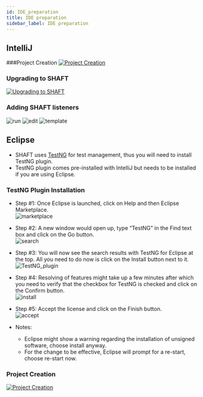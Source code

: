 ```yaml
---
id: IDE_preparation
title: IDE preparation
sidebar_label: IDE preparation
---
```

## IntelliJ

###Project Creation
[![Project Creation](https://img.youtube.com/vi/IhC2vW8YpHY/0.jpg "Click to view on Youtube")](https://youtu.be/IhC2vW8YpHY)

### Upgrading to SHAFT
[![Upgrading to SHAFT](https://img.youtube.com/vi/2LKCmBndWNo/0.jpg "Click to view on Youtube")](https://youtu.be/2LKCmBndWNo)

### Adding SHAFT listeners
![run](https://live.staticflickr.com/65535/51405765833_62bec5179c_c.jpg)
![edit](https://live.staticflickr.com/65535/51404743097_5c1f1e559d_c.jpg)
![template](https://live.staticflickr.com/65535/51406472770_2ca0728272_c.jpg)

## Eclipse
- SHAFT uses [TestNG] for test management, thus you will need to install TestNG plugin.
- TestNG plugin comes pre-installed with IntelliJ but needs to be installed if you are using Eclipse.

### TestNG Plugin Installation
- Step #1: Once Eclipse is launched, click on Help and then Eclipse Marketplace.<br/>
![marketplace](https://cdn.lambdatest.com/blog/wp-content/uploads/2020/07/Eclipse-Marketplace.png)

- Step #2: A new window would open up, type “TestNG” in the Find text box and click on the Go button.<br/>
![search](https://www.lambdatest.com/blog/wp-content/uploads/2020/07/testng.png)

- Step #3: You will now see the search results with TestNG for Eclipse at the top. All you need to do now is click on the Install button next to it.<br/>
![TestNG_plugin](https://www.lambdatest.com/blog/wp-content/uploads/2020/07/TestNG-for-Eclipse.png)

- Step #4: Resolving of features might take up a few minutes after which you need to verify that the checkbox for TestNG is checked and click on the Confirm button.<br/>
![install](https://www.lambdatest.com/blog/wp-content/uploads/2020/07/testng-with-eclipes.png)

- Step #5: Accept the license and click on the Finish button.<br/>
![accept](https://www.lambdatest.com/blog/wp-content/uploads/2020/07/TestNG-installation.png)

- Notes:
  - Eclipse might show a warning regarding the installation of unsigned software, choose install anyway.<br/>
  - For the change to be effective, Eclipse will prompt for a re-start, choose re-start now.

### Project Creation
[![Project Creation](https://img.youtube.com/vi/3TYGteD843M/0.jpg "Click to view on Youtube")](https://www.youtube.com/watch?v=3TYGteD843M)

[TestNG]:<https://testng.org/doc/>